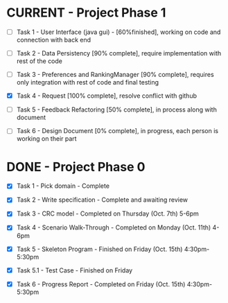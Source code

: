 # CURRENT - Project Phase 1

- [ ] Task 1 - User Interface (java gui) - [60%finished], working on code and connection with back end

- [ ] Task 2 - Data Persistency [90% complete], require implementation with rest of the code

- [ ] Task 3 - Preferences and RankingManager [90% complete], requires only integration with rest of code and final testing

- [x] Task 4 - Request [100% complete], resolve conflict with github

- [ ] Task 5 - Feedback Refactoring [50% complete], in process along with document

- [ ] Task 6 - Design Document [0% complete], in progress, each person is working on their part



# DONE - Project Phase 0

- [x] Task 1 - Pick domain - Complete  

- [x] Task 2 - Write specification - Complete and awaiting review  

- [x] Task 3 - CRC model - Completed on Thursday (Oct. 7th) 5-6pm  

- [X] Task 4 - Scenario Walk-Through - Completed on Monday (Oct. 11th) 4-6pm

- [X] Task 5 - Skeleton Program - Finished on Friday (Oct. 15th) 4:30pm-5:30pm

- [X] Task 5.1 - Test Case - Finished on Friday

- [X] Task 6 - Progress Report - Completed on Friday (Oct. 15th) 4:30pm-5:30pm
